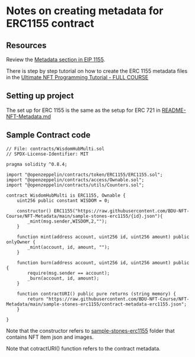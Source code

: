 # Notes on creating metadata for ERC1155 contract

## Resources
Review the [Metadata section in EIP 1155](https://eips.ethereum.org/EIPS/eip-1155).

There is step by step tutorial on how to create the ERC 1155 metadata files in the [Ultimate NFT Programming Tutorial - FULL COURSE](https://www.youtube.com/watch?v=tBMk1iZa85Y)

## Setting up project

The set up for ERC 1155 is the same as the setup for ERC 721 in [README-NFT-Metadata.md](README-NFT-Metadata.md)

## Sample Contract code
```
// File: contracts/WisdomHubMulti.sol
// SPDX-License-Identifier: MIT

pragma solidity ^0.8.4;

import "@openzeppelin/contracts/token/ERC1155/ERC1155.sol";
import "@openzeppelin/contracts/access/Ownable.sol";
import "@openzeppelin/contracts/utils/Counters.sol";

contract WisdomHubMulti is ERC1155, Ownable {
    uint256 public constant WISDOM = 0;
 
    constructor() ERC1155("https://raw.githubusercontent.com/BDU-NFT-Course/NFT-Metadata/main/sample-stones-erc1155/{id}.json"){
        _mint(msg.sender,WISDOM,2,"");
    }

    function mint(address account, uint256 id, uint256 amount) public onlyOwner {
        _mint(account, id, amount, "");
    }

    function burn(address account, uint256 id, uint256 amount) public {
        require(msg.sender == account);
        _burn(account, id, amount);
    }

    function contractURI() public pure returns (string memory) {
        return "https://raw.githubusercontent.com/BDU-NFT-Course/NFT-Metadata/main/sample-stones-erc1155/contract-metadata-erc1155.json";
    }

}
```
Note that the constructor refers to [sample-stones-erc1155](https://raw.githubusercontent.com/BDU-NFT-Course/NFT-Metadata/main/sample-stones-erc1155/) folder that contains NFT item json and images.

Note that cotractURI() function refers to the contract metadata.
